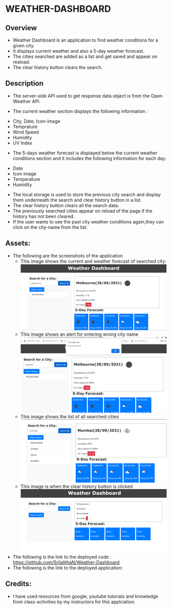 # WEATHER-DASHBOARD

## Overview

- Weather Dashboard is an application to find weather conditions for a given city.
- It displays current weather and also a 5-day weather forecast.
- The cities searched are added as a list and get saved and appear on reaload.
- The clear history button clears the search.

## Description

- The server-side API used to get response data object is from the Open Weather API.

- The current weather section displays the following information :

* City, Date, Icon-image
* Temprature
* Wind Speed
* Humidity
* UV Index

- The 5-days weather forecast is displayed below the current weather conditions section and it includes the following information for each day:

* Date
* Icon image
* Temperature
* Humidity

- The local storage is used to store the previous city search and display them underneath the search and clear history button in a list.
- The clear history button clears all the search data.
- The previously searched cities appear on reload of the page if the history has not been cleared.
- If the user wants to see the past city weather conditions again,they can click on the city-name from the list.

## Assets:

- The following are the screenshots of the application
  - This image shows the current and weather forecast of searched city:
    ![](assets/images/screenshot1.png)
  - This image shows an alert for entering wrong city name
    ![](assets/images/screenshot2.png)
  - This image shows the list of all searched cities
    ![](assets/images/screenshot3.png)
  - This image is when the clear history button is clicked
    ![](assets/images/screenshot4.png)
- The following is the link to the deployed code : https://github.com/SrilalithaN/Weather-Dashboard
- The following is the link to the deployed application:

## Credits:

- I have used resources from google, youtube tutorials and knowledge from class-activities by my instructors for this applciation.
